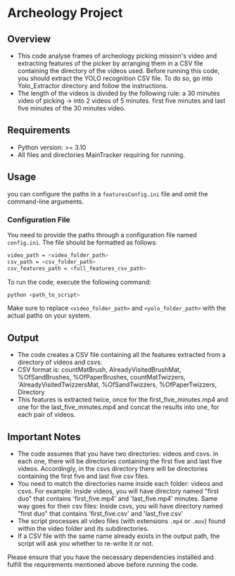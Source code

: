 # Archeology Project

## Overview
- This code analyse frames of archeology picking mission's video and extracting features of the picker by arranging them in a CSV file containing the directory of the videos used. Before running this code, you should extract the YOLO recognition CSV file. To do so, go into Yolo_Extractor directory and follow the instructions.
- The length of the videos is divided by the following rule: a 30 minutes video of picking -> into 2 videos of 5 minutes. first five minutes and last five minutes of the 30 minutes video.

## Requirements
- Python version: >= 3.10
- All files and directories MainTracker requiring for running.

## Usage
you can configure the paths in a `featuresConfig.ini` file and omit the command-line arguments.

### Configuration File
You need to provide the paths through a configuration file named `config.ini`. The file should be formatted as follows:

```sh
video_path = <video_folder_path>
csv_path = <csv_folder_path>
csv_features_path = <full_features_csv_path>
```
To run the code, execute the following command:
```sh
python <path_to_script> 
```

Make sure to replace `<video_folder_path>` and `<yolo_folder_path>` with the actual paths on your system.

## Output

- The code creates a CSV file containing all the features extracted from a directory of videos and csvs.
- CSV format is: countMatBrush, AlreadyVisitedBrushMat,
                 %OfSandBrushes, %OfPaperBrushes,
                 countMatTwizzers, 'AlreadyVisitedTwizzersMat,
                 %OfSandTwizzers, %OfPaperTwizzers, Directory
- This features is extracted twice, once for the first_five_minutes.mp4 and one for the last_five_minutes.mp4 and concat the results into one, for each pair of videos.


## Important Notes
- The code assumes that you have two directories: videos and csvs. in each one, there will be directories containing the first five and last five videos. Accordingly, in the csvs directory there will be directories containing the first five and last five csv files.
- You need to match the directories name inside each folder: videos and csvs. For example: Inside videos, you will have directory named "first duo" that contains 'first_five.mp4' and 'last_five.mp4' minutes. Same way goes for their csv files: Inside csvs, you will have directory named "first duo" that contains 'first_five.csv' and 'last_five.csv'
- The script processes all video files (with extensions `.mp4` or `.mov`) found within the video folder and its subdirectories.
- If a CSV file with the same name already exists in the output path, the script will ask you whether to re-write it or not.

Please ensure that you have the necessary dependencies installed and fulfill the requirements mentioned above before running the code.
